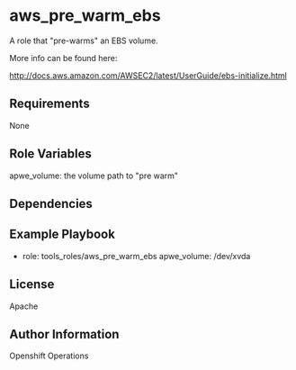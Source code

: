 aws_pre_warm_ebs
=========

A role that "pre-warms" an EBS volume.

More info can be found here:

http://docs.aws.amazon.com/AWSEC2/latest/UserGuide/ebs-initialize.html

Requirements
------------

None

Role Variables
--------------

apwe_volume: the volume path to "pre warm"

Dependencies
------------


Example Playbook
----------------

- role: tools_roles/aws_pre_warm_ebs
  apwe_volume: /dev/xvda


License
-------

Apache

Author Information
------------------

Openshift Operations
